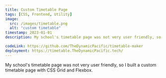 ```yaml
---
title: Custom Timetable Page
tags: [CSS, Frontend, Utility]
image:
  src: /images/timetable.png
  alt: "custom timetable"
timestamp: 2023-01-01
description: My school's timetable page was not very user friendly, so I built a custom timetable page with CSS Grid and Flexbox.

codeLink: https://github.com/TheDynamicPacific/timetable-maker
deployment: https://timetable.TheDynamicPacific.tech/
---
```


My school's timetable page was not very user friendly, so I built a custom timetable page with CSS Grid and Flexbox.
